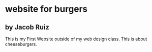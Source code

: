 # website for burgers
## by Jacob Ruiz
This is my First Website outside of my web design class. This is about cheeseburgers.
